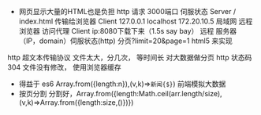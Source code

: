 - 网页显示大量的HTML也是负担
 http 请求 3000端口 伺服状态 Server
 / index.html 传输给浏览器 Client
 127.0.0.1  localhost
 172.20.10.5 局域网  远程
 浏览器 访问代理 Client ip:8080下载下来（1.5s say bay）
 远程 服务器（IP，domain）伺服状态(http)
 分页?limit=20&page=1
 html5 来实现

http 超文本传输协议
文件太大，分几次，  等时间长  对大数据做分页
http 状态码 304 文件没有修改， 使用浏览器缓存

- 得益于 es6 Array.from({length:n}),(v,k)=>`新闻{$}`)  前端模拟大数据
- 按页分割 分割好，Array.from({length:Math.ceil(arr.length/size),(v,k)=>Array.from({length:size,()})})